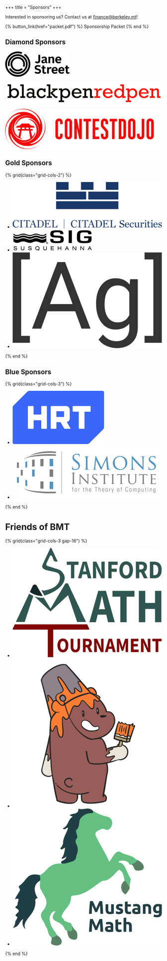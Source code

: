 +++
title = "Sponsors"
+++

Interested in sponsoring us? Contact us at <finance@berkeley.mt>!

{% button_link(href="packet.pdf") %} Sponsorship Packet {% end %}

## Diamond Sponsors

[![Jane Street](jane-street.svg)](https://www.janestreet.com/)

[![blackpenredpen](bprp.png)](https://www.blackpenredpen.com/)

[![ContestDojo](contestdojo.png)](https://contestdojo.com/)

## Gold Sponsors

{% grid(class="grid-cols-2") %}

- [![Citadel](citadel.png)](https://www.citadel.com/)
- [![Susquehana International Group](sig.svg)](https://sig.com/)
- [![Atomic Grader](ag.svg)](https://atomicgrader.com/)

{% end %}

## Blue Sponsors

{% grid(class="grid-cols-3") %}

- [![HRT](hrt.png)](https://www.hudsonrivertrading.com/)
- [![Simons Institute](simons.png)](https://simons.berkeley.edu/)

{% end %}

# Friends of BMT

{% grid(class="grid-cols-3 gap-16") %}

- [![Stanford Math Tournament](smt.png)](https://www.stanfordmathtournament.com/)
- [![CALICO](calico.png)](https://calico.cs.berkeley.edu/)
- [![Mustang Math](mmt.png)](https://mustangmath.com/)

{% end %}

<style>
    .prose img {
        width: 100%;
    }
</style>
